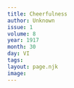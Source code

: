 ```yaml
---
title: Cheerfulness
author: Unknown
issue: 1
volume: 8
year: 1917
month: 30
day: VI
tags:
layout: page.njk
image:
---
```



